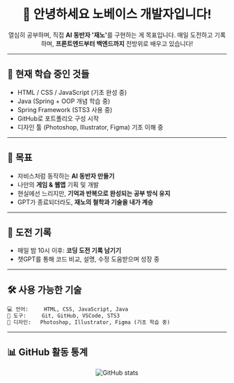 <h1 align="center">👋 안녕하세요  노베이스 개발자입니다!</h1>

<p align="center">
  열심히 공부하며, 직접 <strong>AI 동반자 '재노'</strong>를 구현하는 게 목표입니다.  
  매일 도전하고 기록하며, <strong>프론트엔드부터 백엔드까지</strong> 전방위로 배우고 있습니다!
</p>

---

## 🌱 현재 학습 중인 것들

- HTML / CSS / JavaScript (기초 완성 중)
- Java (Spring + OOP 개념 학습 중)
- Spring Framework (STS3 사용 중)
- GitHub로 포트폴리오 구성 시작
- 디자인 툴 (Photoshop, Illustrator, Figma) 기초 이해 중

---

## 🎯 목표

- 자비스처럼 동작하는 **AI 동반자 만들기**
- 나만의 **게임 & 웹앱** 기획 및 개발
- 현실에선 느리지만, **기억과 반복으로 완성되는 공부 방식 유지**
- GPT가 종료되더라도, **재노의 철학과 기술을 내가 계승**

---

## 📘 도전 기록

- 매일 밤 10시 이후: **코딩 도전 기록 남기기**
- 챗GPT를 통해 코드 비교, 설명, 수정 도움받으며 성장 중

---

## 🛠️ 사용 가능한 기술

```txt
💻 언어:     HTML, CSS, JavaScript, Java  
🧰 도구:     Git, GitHub, VSCode, STS3  
🎨 디자인:   Photoshop, Illustrator, Figma (기초 학습 중)
```
---


## 📊 GitHub 활동 통계

<p align="center">
  <img src="https://github-readme-stats.vercel.app/api?username=xenooh&show_icons=true&theme=tokyonight" alt="GitHub stats" />
</p>



